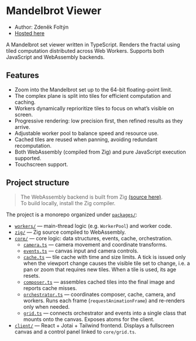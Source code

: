 # Mandelbrot Viewer

- Author: Zdeněk Foltýn
- [Hosted here](https://zkfn.github.io/mandelbrot/)

A Mandelbrot set viewer written in TypeScript. Renders the fractal using tiled
computation distributed across Web Workers. Supports both JavaScript and
WebAssembly backends.

## Features

- Zoom into the Mandelbrot set up to the 64-bit floating-point limit.
- The complex plane is split into tiles for efficient computation and caching.
- Workers dynamically reprioritize tiles to focus on what’s visible on screen.
- Progressive rendering: low precision first, then refined results as they
  arrive.
- Adjustable worker pool to balance speed and resource use.
- Cached tiles are reused when panning, avoiding redundant recomputation.
- Both WebAssembly (compiled from Zig) and pure JavaScript execution supported.
- Touchscreen support.

## Project structure

> The WebAssembly backend is built from Zig [(source here)](./packages/zig/).  
> To build locally, install the Zig compiler.

The project is a monorepo organized under [`packages/`](./packages/):

- [`workers/`](./packages/workers/) — main-thread logic (e.g. `WorkerPool`) and
  worker code.
- [`zig/`](./packages/zig/) — Zig source compiled to WebAssembly.
- [`core/`](./packages/core/) — core logic: data structures, events, cache,
  orchestration.
  - [`camera.ts`](./packages/core/src/camera.ts) — camera movement and
    coordinate transforms.
  - [`events.ts`](./packages/core/src/events.ts) — canvas input and camera
    controls.
  - [`cache.ts`](./packages/core/src/cache.ts) — tile cache with time and size
    limits. A tick is issued only when the viewport change causes the visible
    tile set to change, i.e. a pan or zoom that requires new tiles. When a tile
    is used, its age resets.
  - [`composer.ts`](./packages/core/src/composer.ts) — assembles cached tiles
    into the final image and reports cache misses.
  - [`orchestrator.ts`](./packages/core/src/orchestrator.ts) — coordinates
    composer, cache, camera, and workers. Runs each frame
    (`requestAnimationFrame`) and re-renders only when needed.
  - [`grid.ts`](./packages/core/src/grid.ts) — connects orchestrator and events
    into a single class that mounts onto the canvas. Exposes atoms for the
    client.
- [`client/`](./packages/client/) — React + Jotai + Tailwind frontend. Displays
  a fullscreen canvas and a control panel linked to `core/grid.ts`.
